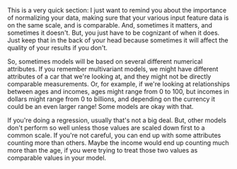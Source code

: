 This is a very quick section: I just want to remind you about the importance of normalizing your data, making sure that your various input feature data is on the same scale, and is comparable. And, sometimes it matters, and sometimes it doesn't. But, you just have to be cognizant of when it does. Just keep that in the back of your head because sometimes it will affect the quality of your results if you don't.

So, sometimes models will be based on several different numerical attributes. If you remember multivariant models, we might have different attributes of a car that we're looking at, and they might not be directly comparable measurements. Or, for example, if we're looking at relationships between ages and incomes, ages might range from 0 to 100, but incomes in dollars might range from 0 to billions, and depending on the currency it could be an even larger range! Some models are okay with that.

If you're doing a regression, usually that's not a big deal. But, other models don't perform so well unless those values are scaled down first to a common scale. If you're not careful, you can end up with some attributes counting more than others. Maybe the income would end up counting much more than the age, if you were trying to treat those two values as comparable values in your model.
